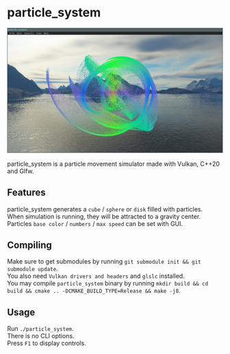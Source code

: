 # particle_system
![screenshot](./screenshots/particle_system_vulkan.png?raw=true)

particle_system is a particle movement simulator made with Vulkan, C++20 and Glfw.

## Features

particle_system generates a `cube` / `sphere` or `disk` filled with particles.  
When simulation is running, they will be attracted to a gravity center.  
Particles `base color` / `numbers` / `max speed` can be set with GUI.

## Compiling

Make sure to get submodules by running `git submodule init && git submodule update`.  
You also need `Vulkan drivers and headers` and `glslc` installed.  
You may compile `particle_system` binary by running `mkdir build && cd build && cmake .. -DCMAKE_BUILD_TYPE=Release && make -j8`.

## Usage

Run `./particle_system`.  
There is no CLI options.  
Press `F1` to display controls.
